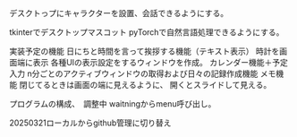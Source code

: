 デスクトっプにキャラクターを設置、会話できるようにする。

tkinterでデスクトップマスコット
    pyTorchで自然言語処理できるようにする。

実装予定の機能
日にちと時間を言って挨拶する機能（テキスト表示）
時計を画面端に表示
各種UIの表示設定をするウィンドウを作成。
カレンダー機能＋予定入力
n分ごとのアクティブウィンドウの取得および日々の記録作成機能
メモ機能	閉じてるときは画面の端に見えるように、
		開くとスライドして見える。


プログラムの構成、　調整中
waitningからmenu呼び出し。









20250321ローカルからgithub管理に切り替え
